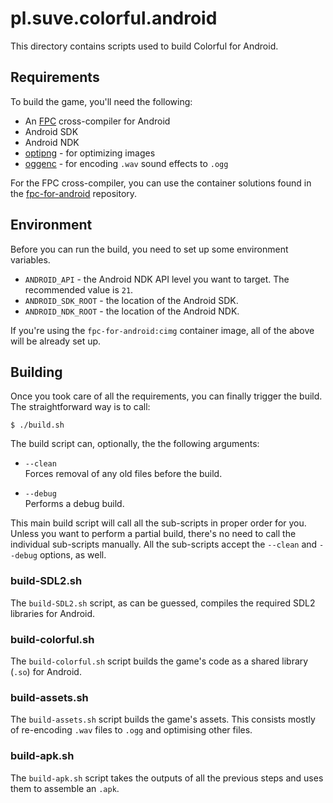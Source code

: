 # pl.suve.colorful.android

This directory contains scripts used to build Colorful for Android.


## Requirements

To build the game, you'll need the following:
- An [FPC](https://freepascal.org) cross-compiler for Android
- Android SDK
- Android NDK
- [optipng](https://optipng.sourceforge.net/) - for optimizing images
- [oggenc](https://github.com/xiph/vorbis-tools) - for encoding `.wav` sound effects to `.ogg`

For the FPC cross-compiler, you can use the container solutions found in the
[fpc-for-android](https://github.com/suve/fpc-for-android) repository.


## Environment

Before you can run the build, you need to set up some environment variables.
- `ANDROID_API` - the Android NDK API level you want to target.
  The recommended value is `21`.
- `ANDROID_SDK_ROOT` - the location of the Android SDK.
- `ANDROID_NDK_ROOT` - the location of the Android NDK.

If you're using the `fpc-for-android:cimg` container image,
all of the above will be already set up.


## Building

Once you took care of all the requirements, you can finally trigger the build.
The straightforward way is to call:

    $ ./build.sh

The build script can, optionally, the the following arguments:

* `--clean`    
  Forces removal of any old files before the build.

* `--debug`    
  Performs a debug build.

This main build script will call all the sub-scripts in proper order for you.
Unless you want to perform a partial build, there's no need to call the
individual sub-scripts manually. All the sub-scripts accept the `--clean`
and `--debug` options, as well.


### build-SDL2.sh

The `build-SDL2.sh` script, as can be guessed,
compiles the required SDL2 libraries for Android.


### build-colorful.sh

The `build-colorful.sh` script builds the game's code
as a shared library (`.so`) for Android.


### build-assets.sh

The `build-assets.sh` script builds the game's assets. This consists
mostly of re-encoding `.wav` files to `.ogg` and optimising other files.


### build-apk.sh

The `build-apk.sh` script takes the outputs of all the previous steps
and uses them to assemble an `.apk`.

